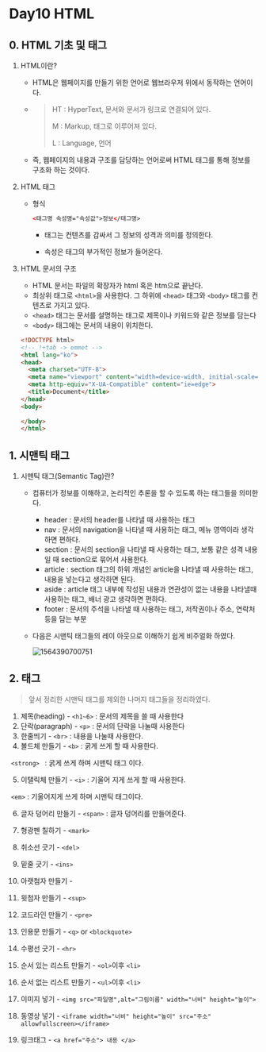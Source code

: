 # Day10  HTML
## 0. HTML 기초 및 태그

1. HTML이란?

   * HTML은 웹페이지를 만들기 위한 언어로 웹브라우저 위에서 동작하는 언어이다.

   * > HT : HyperText, 문서와 문서가 링크로 연결되어 있다.
     >
     > M : Markup, 태그로 이루어져 있다.
     >
     > L : Language, 언어

   * 즉, 웹페이지의 내용과 구조를 담당하는 언어로써 HTML 태그를 통해 정보를 구조화 하는 것이다.

2. HTML 태그

   * 형식

     ```html
     <태그명 속성명="속성값">정보</태그명>
     ```

     * 태그는 컨텐츠를 감싸서 그 정보의 성격과 의미를 정의한다.

     * 속성은 태그의 부가적인 정보가 들어온다.

3. HTML 문서의 구조

   * HTML 문서는 파일의 확장자가 html 혹은 htm으로 끝난다.
   * 최상위 태그로 `<html>`을 사용한다. 그 하위에 `<head>` 태그와 `<body>` 태그를 컨텐츠로 가지고 있다.
   * `<head>` 태그는 문서를 설명하는 태그로 제목이나 키워드와 같은 정보를 담는다
   * `<body>` 태그에는 문서의 내용이 위치한다.

   ```html
   <!DOCTYPE html>
   <!-- !+tab -> emmet -->
   <html lang="ko">
   <head>
     <meta charset="UTF-8">
     <meta name="viewport" content="width=device-width, initial-scale=1.0">
     <meta http-equiv="X-UA-Compatible" content="ie=edge">
     <title>Document</title>
   </head>
   <body>
     
   </body>
   </html>
   ```

## 1. 시맨틱 태그

1. 시맨틱 태그(Semantic Tag)란?

   * 컴퓨터가 정보를 이해하고, 논리적인 추론을 할 수 있도록 하는 태그들을 의미한다.

     * header : 문서의 header를 나타낼 때 사용하는 태그
     * nav : 문서의 navigation을 나타낼 때 사용하는 태그, 메뉴 영역이라 생각하면 편하다.
     * section : 문서의 section을 나타낼 때 사용하는 태그, 보통 같은 성격 내용일 때 section으로 묶어서 사용한다.
     * article : section 태그의 하위 개념인 article을 나타낼 때 사용하는 태그, 내용을 넣는다고 생각하면 된다.
     * aside : article 태그 내부에 작성된 내용과 연관성이 없는 내용을 나타낼때 사용하는 태그, 배너 광고 생각하면 편하다.
     * footer : 문서의 주석을 나타낼 때 사용하는 태그, 저작권이나 주소, 연락처 등을 담는 부분

   * 다음은 시맨틱 태그들의 레이 아웃으로 이해하기 쉽게 비주얼화 하였다.

     ![1564390700751](C:\Users\student\AppData\Roaming\Typora\typora-user-images\1564390700751.png)
     

## 2. 태그

> 앞서 정리한 시맨틱 태그를 제외한 나머지 태그들을 정리하였다.

1. 제목(heading) - `<h1~6>` : 문서의 제목을 쓸 때 사용한다
2. 단락(paragraph) - `<p>` : 문서의 단락을 나눌때 사용한다
3. 한줄띄기 - `<br>` : 내용을 나눌때 사용한다.
4. 볼드체 만들기 - `<b>` : 굵게 쓰게 할 때 사용한다.

​                                  `<strong> ` : 굵게 쓰게 하며 시맨틱 태그 이다.

5. 이탤릭체 만들기 - `<i>` : 기울어 지게 쓰게 할 때 사용한다.

​                                      `<em>` : 기울어지게 쓰게 하며 시맨틱 태그이다.

6. 글자 덩어리 만들기 - `<span>` : 글자 덩어리를 만들어준다.
7. 형광펜 칠하기 - `<mark>` 
8. 취소선 긋기 - `<del>` 
9. 밑줄 긋기 - `<ins>`
10. 아랫첨자 만들기 - <sub>
11. 윗첨자 만들기  - `<sup>`
12. 코드라인 만들기 - `<pre>`
13. 인용문 만들기 - `<q>` or `<blockquote>`
14. 수평선 긋기 - `<hr>`
15. 순서 있는 리스트 만들기 - `<ol>`이후 `<li>`
16. 순서 없는 리스트 만들기 - `<ul>`이후 `<li>`
17. 이미지 넣기 - `<img src="파일명",alt="그림이름" width="너비" height="높이">`

18. 동영상 넣기 - `<iframe width="너비" height="높이" src="주소" allowfullscreen></iframe>`
19. 링크태그 - `<a href="주소"> 내용 </a>`